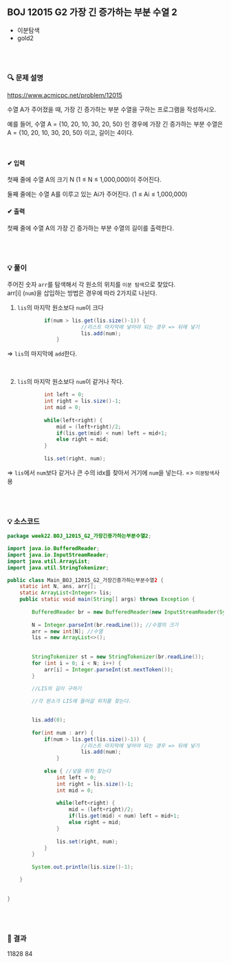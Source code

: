 ## BOJ 12015 G2 가장 긴 증가하는 부분 수열 2
- 이분탐색
- gold2



<br><br>


### 🔍 문제 설명
https://www.acmicpc.net/problem/12015

수열 A가 주어졌을 때, 가장 긴 증가하는 부분 수열을 구하는 프로그램을 작성하시오.

예를 들어, 수열 A = {10, 20, 10, 30, 20, 50} 인 경우에 가장 긴 증가하는 부분 수열은 A = {10, 20, 10, 30, 20, 50} 이고, 길이는 4이다.

<br>

#### ✔ 입력
첫째 줄에 수열 A의 크기 N (1 ≤ N ≤ 1,000,000)이 주어진다.

둘째 줄에는 수열 A를 이루고 있는 Ai가 주어진다. (1 ≤ Ai ≤ 1,000,000)
<br>

#### ✔ 출력
첫째 줄에 수열 A의 가장 긴 증가하는 부분 수열의 길이를 출력한다.
<br>


<br><br>

###  💡 풀이
주어진 숫자 `arr`를 탐색해서 각 원소의 위치를 `이분 탐색`으로 찾았다.  
arr[i] (`num`)을 삽입하는 방법은 경우에 따라 2가지로 나뉜다.  

1. `lis`의 마지막 원소보다 `num`이 크다 
```java
			if(num > lis.get(lis.size()-1)) {
             			//리스트 마지막에 넣어야 되는 경우 => 뒤에 넣기
            			lis.add(num);
          		}
```
=> `lis`의 마지막에 `add`한다.

<br>

2. `lis`의 마지막 원소보다 `num`이 같거나 작다.
```java
			int left = 0;
			int right = lis.size()-1;
			int mid = 0;
				
			while(left<right) {
				mid = (left+right)/2;
				if(lis.get(mid) < num) left = mid+1;
				else right = mid; 
			}
				
			lis.set(right, num);
```
=> `lis`에서 `num`보다 같거나 큰 수의 idx를 찾아서 거기에 `num`을 넣는다.
=> `이분탐색`사용
    

<br><br>

###  💡 소스코드


```java
package week22.BOJ_12015_G2_가장긴증가하는부분수열2;

import java.io.BufferedReader;
import java.io.InputStreamReader;
import java.util.ArrayList;
import java.util.StringTokenizer;

public class Main_BOJ_12015_G2_가장긴증가하는부분수열2 {
	static int N, ans, arr[];
	static ArrayList<Integer> lis;
	public static void main(String[] args) throws Exception {
		
		BufferedReader br = new BufferedReader(new InputStreamReader(System.in));
		
		N = Integer.parseInt(br.readLine()); //수열의 크기
		arr = new int[N]; //수열
		lis = new ArrayList<>();
		
		
		StringTokenizer st = new StringTokenizer(br.readLine());
		for (int i = 0; i < N; i++) {
			arr[i] = Integer.parseInt(st.nextToken());
		}
		
		//LIS의 길이 구하기

		//각 원소가 LIS에 들어갈 위치를 찾는다.

		
		lis.add(0);
		
		for(int num : arr) {
			if(num > lis.get(lis.size()-1)) {
             			//리스트 마지막에 넣어야 되는 경우 => 뒤에 넣기
            			lis.add(num);
          		}
		
			else { //넣을 위치 찾는다
				int left = 0;
				int right = lis.size()-1;
				int mid = 0;
				
				while(left<right) {
					mid = (left+right)/2;
					if(lis.get(mid) < num) left = mid+1;
					else right = mid; 
				}
				
				lis.set(right, num);
			}
		}
		
		System.out.println(lis.size()-1);

	}
	
	
}

```

<br><br>

### 🚩 결과
11828	84